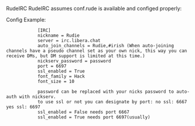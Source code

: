 RudeIRC
RudeIRC assumes conf.rude is available and configed properly:

Config Example:

                [IRC]
                nickname = Rudie
                server = irc.libera.chat
                auto_join_channels = Rudie,#irish (When auto-joining channels have a pseudo channel set as your own nick, this way you can receive DMs, but DM support is limited at this time.)
                nickserv_password = password
                port = 6697
                ssl_enabled = True
                font_family = Hack
                font_size = 10

                password can be replaced with your nicks password to auto-auth with nickserv.
                to use ssl or not you can designate by port: no ssl: 6667 yes ssl: 6697
                ssl_enabled = False needs port 6667
                ssl_enabled = True needs port 6697(usually)
